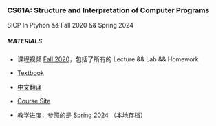 ### CS61A: Structure and Interpretation of Computer Programs

SICP In Ptyhon && Fall 2020 &amp;&amp; Spring 2024

##### MATERIALS

- 课程视频 [Fall 2020](https://www.bilibili.com/video/BV1s3411G7yM)，包括了所有的 Lecture && Lab && Homework 

- [Textbook](https://www.composingprograms.com/)
- [中文翻译](https://composingprograms.netlify.app/)
- [Course Site](https://cs61a.org/)
- 教学进度，参照的是 [Spring 2024](./https://cs61a.org/) （[本地存档](./Calendar.md)）

